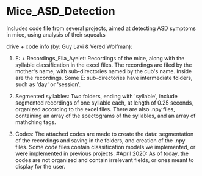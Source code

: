# Mice_ASD_Detection

Includes code file from several projects, aimed at detecting ASD symptoms in mice, using analysis of their squeaks

drive + code info (by: Guy Lavi & Vered Wolfman):
1. E: + Recordings_Ella_Ayelet:
    Recordings of the mice, along with the syllable classification in the excel files.
    The recordings are filed by the mother's name, with sub-directories named by the cub's name. Inside are the recordings.
    Some E: sub-directories have intermediate folders, such as 'day' or 'session'.
    
2. Segmented syllables:
    Two folders, ending with 'syllable', include segmented recordings of one syllable each, at length of 0.25 seconds, organized according to the excel files.
    There are also .npy files, containing an array of the spectograms of the syllables, and an array of mathching tags.
    
3. Codes:
    The attached codes are made to create the data: segmentation of the recordings and saving in the folders, and creation of the .npy files.
    Some code files contain classification models we implemented, or were implemented in previous projects.
    #April 2020: As of today, the codes are not organized and contain irrelevant fields, or ones meant to display for the user.
    
